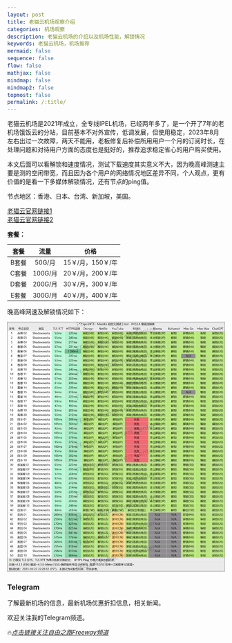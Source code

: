 ```yaml
---
layout: post
title: 老猫云机场观察介绍
categories: 机场观察
description: 老猫云机场的介绍以及机场性能，解锁情况
keywords: 老猫云机场，机场推荐
mermaid: false
sequence: false
flow: false
mathjax: false
mindmap: false
mindmap2: false
topmost: false
permalink: /:title/
---
```

老猫云机场是2021年成立，全专线IPEL机场，已经两年多了，是一个开了7年的老机场饿饭云的分站，目前基本不对外宣传，低调发展，但使用稳定，2023年8月左右出过一次故障，两天不能用，老板修复后补偿所用用户一个月的订阅时长，在处理问题和对待用户方面的态度也是挺好的，推荐追求稳定省心的用户购买使用。

本文后面可以看解锁和速度情况，测试下载速度其实意义不大，因为晚高峰测速主要是测的空闲带宽，而且因为各个用户的网络情况地区差异不同，个人观点，更有价值的是看一下多媒体解锁情况，还有节点的ping值。     

节点地区：香港、日本、台湾、新加坡，美国。   

        
[老猫云官网链接1](https://laomao.org/#/register?code=QiVFXFWX)  
[老猫云官网链接2](https://laomao.co/#/register?code=QiVFXFWX)


**套餐：**

套餐 |  流量 | 价格 
:-: |  :-: | :-: 
B套餐 | 50G/月 |15￥/月，150￥/年
C套餐 | 100G/月 |20￥/月，200￥/年
D套餐 | 200G/月 |30￥/月，300￥/年
E套餐 | 300G/月|40￥/月，400￥/年


晚高峰网速及解锁情况如下：

 ![老猫云](/images/posts/jichang/laomaounlock.png)

### Telegram
了解最新机场的信息，最新机场优惠折扣信息，相关新闻。

欢迎关注我的Telegram频道。

🔥[*点击链接关注自由之路Freeway频道*](https://t.me/openwayz)